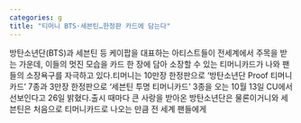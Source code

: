 ```yaml
---
categories: g
title: "티머니 BTS·세븐틴…한정판 카드에 담는다"
---
```

방탄소년단(BTS)과 세븐틴 등 케이팝을 대표하는 아티스트들이 전세계에서 주목을 받는 가운데, 이들의 멋진 모습을 카드 한 장에 담아 소장할 수 있는 티머니카드가 나와 팬들의 소장욕구를 자극하고 있다.티머니는 10만장 한정판으로 &lsquo;방탄소년단 Proof 티머니카드&rsquo; 7종과 3만장 한정판으로 &lsquo;세븐틴 투명 티머니카드&rsquo; 3종을 오는 10월 13일 CU에서 선보인다고 26일 밝혔다.출시 때마다 큰 사랑을 받아온 방탄소년단은 물론이거니와 세븐틴은 처음으로 티머니카드로 나오는 만큼 전 세계 팬들에게